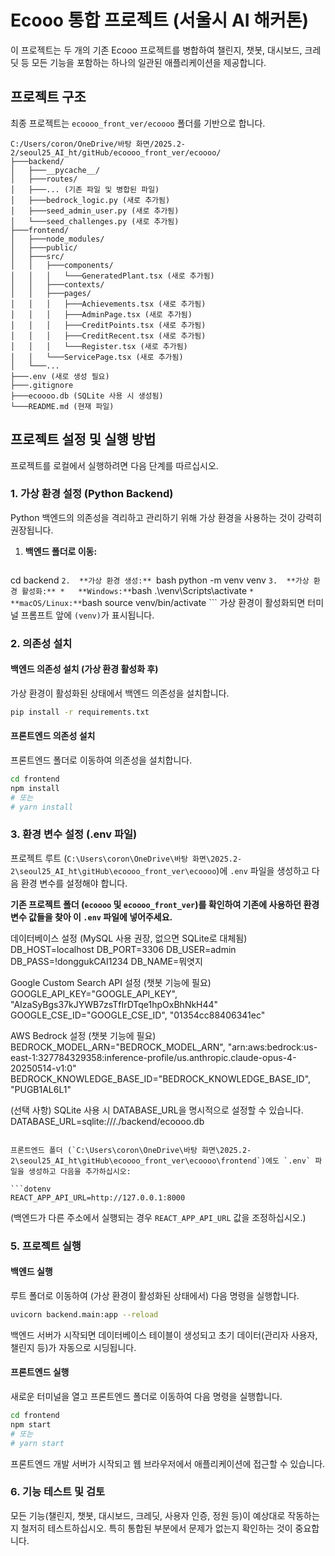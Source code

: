 # Ecooo 통합 프로젝트 (서울시 AI 해커톤)

이 프로젝트는 두 개의 기존 Ecooo 프로젝트를 병합하여 챌린지, 챗봇, 대시보드, 크레딧 등 모든 기능을 포함하는 하나의 일관된 애플리케이션을 제공합니다.

## 프로젝트 구조

최종 프로젝트는 `ecoooo_front_ver/ecoooo` 폴더를 기반으로 합니다.

```
C:/Users/coron/OneDrive/바탕 화면/2025.2-2/seoul25_AI_ht/gitHub/ecoooo_front_ver/ecoooo/
├───backend/
│   ├───__pycache__/
│   ├───routes/
│   ├───... (기존 파일 및 병합된 파일)
│   ├───bedrock_logic.py (새로 추가됨)
│   ├───seed_admin_user.py (새로 추가됨)
│   └───seed_challenges.py (새로 추가됨)
├───frontend/
│   ├───node_modules/
│   ├───public/
│   ├───src/
│   │   ├───components/
│   │   │   └───GeneratedPlant.tsx (새로 추가됨)
│   │   ├───contexts/
│   │   ├───pages/
│   │   │   ├───Achievements.tsx (새로 추가됨)
│   │   │   ├───AdminPage.tsx (새로 추가됨)
│   │   │   ├───CreditPoints.tsx (새로 추가됨)
│   │   │   ├───CreditRecent.tsx (새로 추가됨)
│   │   │   └───Register.tsx (새로 추가됨)
│   │   └───ServicePage.tsx (새로 추가됨)
│   └───...
├───.env (새로 생성 필요)
├───.gitignore
├───ecoooo.db (SQLite 사용 시 생성됨)
└───README.md (현재 파일)
```

## 프로젝트 설정 및 실행 방법

프로젝트를 로컬에서 실행하려면 다음 단계를 따르십시오.

### 1. 가상 환경 설정 (Python Backend)

Python 백엔드의 의존성을 격리하고 관리하기 위해 가상 환경을 사용하는 것이 강력히 권장됩니다.

1.  **백엔드 폴더로 이동:**
    ```bash
cd backend
    ```
2.  **가상 환경 생성:** 
    ```bash
python -m venv venv
    ```
3.  **가상 환경 활성화:**
    *   **Windows:**
        ```bash
.\venv\Scripts\activate
        ```
    *   **macOS/Linux:**
        ```bash
        source venv/bin/activate
        ```
    가상 환경이 활성화되면 터미널 프롬프트 앞에 `(venv)`가 표시됩니다.

### 2. 의존성 설치

#### 백엔드 의존성 설치 (가상 환경 활성화 후)

가상 환경이 활성화된 상태에서 백엔드 의존성을 설치합니다.
```bash
pip install -r requirements.txt
```

#### 프론트엔드 의존성 설치

프론트엔드 폴더로 이동하여 의존성을 설치합니다.
```bash
cd frontend
npm install
# 또는
# yarn install
```

### 3. 환경 변수 설정 (.env 파일)

프로젝트 루트 (`C:\Users\coron\OneDrive\바탕 화면\2025.2-2\seoul25_AI_ht\gitHub\ecoooo_front_ver\ecoooo`)에 `.env` 파일을 생성하고 다음 환경 변수를 설정해야 합니다.

**기존 프로젝트 폴더 (`ecoooo` 및 `ecoooo_front_ver`)를 확인하여 기존에 사용하던 환경 변수 값들을 찾아 이 `.env` 파일에 넣어주세요.**

데이터베이스 설정 (MySQL 사용 권장, 없으면 SQLite로 대체됨)
  DB_HOST=localhost
  DB_PORT=3306
  DB_USER=admin
  DB_PASS=!donggukCAI1234
  DB_NAME=뭐엿지

  Google Custom Search API 설정 (챗봇 기능에 필요)
  GOOGLE_API_KEY="GOOGLE_API_KEY", "AIzaSyBgs37kJYWB7zsTfIrDTqe1hpOxBhNkH44"
  GOOGLE_CSE_ID="GOOGLE_CSE_ID", "01354cc88406341ec"


  AWS Bedrock 설정 (챗봇 기능에 필요)
  BEDROCK_MODEL_ARN="BEDROCK_MODEL_ARN", "arn:aws:bedrock:us-east-1:327784329358:inference-profile/us.anthropic.claude-opus-4-20250514-v1:0"
  BEDROCK_KNOWLEDGE_BASE_ID="BEDROCK_KNOWLEDGE_BASE_ID", "PUGB1AL6L1"


  (선택 사항) SQLite 사용 시 DATABASE_URL을 명시적으로 설정할 수 있습니다.
  DATABASE_URL=sqlite:///./backend/ecoooo.db
```

프론트엔드 폴더 (`C:\Users\coron\OneDrive\바탕 화면\2025.2-2\seoul25_AI_ht\gitHub\ecoooo_front_ver\ecoooo\frontend`)에도 `.env` 파일을 생성하고 다음을 추가하십시오:

```dotenv
REACT_APP_API_URL=http://127.0.0.1:8000
```
(백엔드가 다른 주소에서 실행되는 경우 `REACT_APP_API_URL` 값을 조정하십시오.)

### 5. 프로젝트 실행

#### 백엔드 실행

루트 폴더로 이동하여 (가상 환경이 활성화된 상태에서) 다음 명령을 실행합니다.
```bash
uvicorn backend.main:app --reload
```
백엔드 서버가 시작되면 데이터베이스 테이블이 생성되고 초기 데이터(관리자 사용자, 챌린지 등)가 자동으로 시딩됩니다.

#### 프론트엔드 실행

새로운 터미널을 열고 프론트엔드 폴더로 이동하여 다음 명령을 실행합니다.
```bash
cd frontend
npm start
# 또는
# yarn start
```
프론트엔드 개발 서버가 시작되고 웹 브라우저에서 애플리케이션에 접근할 수 있습니다.

### 6. 기능 테스트 및 검토

모든 기능(챌린지, 챗봇, 대시보드, 크레딧, 사용자 인증, 정원 등)이 예상대로 작동하는지 철저히 테스트하십시오. 특히 통합된 부분에서 문제가 없는지 확인하는 것이 중요합니다.